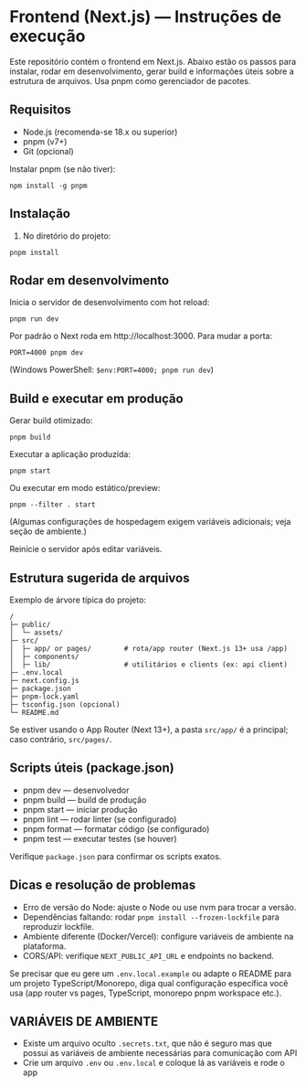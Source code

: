 # Frontend (Next.js) — Instruções de execução

Este repositório contém o frontend em Next.js. Abaixo estão os passos para instalar, rodar em desenvolvimento, gerar build e informações úteis sobre a estrutura de arquivos. Usa pnpm como gerenciador de pacotes.

## Requisitos
- Node.js (recomenda-se 18.x ou superior)
- pnpm (v7+)
- Git (opcional)

Instalar pnpm (se não tiver):
```
npm install -g pnpm
```

## Instalação
1. No diretório do projeto:
```
pnpm install
```

## Rodar em desenvolvimento
Inicia o servidor de desenvolvimento com hot reload:
```
pnpm run dev
```
Por padrão o Next roda em http://localhost:3000. Para mudar a porta:
```
PORT=4000 pnpm dev
```
(Windows PowerShell: `$env:PORT=4000; pnpm run dev`)

## Build e executar em produção
Gerar build otimizado:
```
pnpm build
```
Executar a aplicação produzida:
```
pnpm start
```
Ou executar em modo estático/preview:
```
pnpm --filter . start
```
(Algumas configurações de hospedagem exigem variáveis adicionais; veja seção de ambiente.)

Reinicie o servidor após editar variáveis.

## Estrutura sugerida de arquivos
Exemplo de árvore típica do projeto:
```
/
├─ public/
│  └─ assets/
├─ src/
│  ├─ app/ or pages/        # rota/app router (Next.js 13+ usa /app)
│  ├─ components/
│  ├─ lib/                  # utilitários e clients (ex: api client)
├─ .env.local
├─ next.config.js
├─ package.json
├─ pnpm-lock.yaml
├─ tsconfig.json (opcional)
└─ README.md
```
Se estiver usando o App Router (Next 13+), a pasta `src/app/` é a principal; caso contrário, `src/pages/`.

## Scripts úteis (package.json)
- pnpm dev — desenvolvedor
- pnpm build — build de produção
- pnpm start — iniciar produção
- pnpm lint — rodar linter (se configurado)
- pnpm format — formatar código (se configurado)
- pnpm test — executar testes (se houver)

Verifique `package.json` para confirmar os scripts exatos.

## Dicas e resolução de problemas
- Erro de versão do Node: ajuste o Node ou use nvm para trocar a versão.
- Dependências faltando: rodar `pnpm install --frozen-lockfile` para reproduzir lockfile.
- Ambiente diferente (Docker/Vercel): configure variáveis de ambiente na plataforma.
- CORS/API: verifique `NEXT_PUBLIC_API_URL` e endpoints no backend.

Se precisar que eu gere um `.env.local.example` ou adapte o README para um projeto TypeScript/Monorepo, diga qual configuração específica você usa (app router vs pages, TypeScript, monorepo pnpm workspace etc.).


## VARIÁVEIS DE AMBIENTE
- Existe um arquivo oculto ```.secrets.txt```, que não é seguro mas que possui as variáveis de ambiente necessárias para comunicação com API
- Crie um arquivo ```.env``` ou ```.env.local``` e coloque lá as variáveis e rode o app